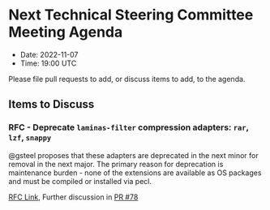 # Next Technical Steering Committee Meeting Agenda

- Date: 2022-11-07
- Time: 19:00 UTC

Please file pull requests to add, or discuss items to add, to the agenda.

## Items to Discuss

### RFC - Deprecate `laminas-filter` compression adapters: `rar`, `lzf`, `snappy`

@gsteel proposes that these adapters are deprecated in the next minor for removal in the next major. The primary reason for deprecation is maintenance burden - none of the extensions are available as OS packages and must be compiled or installed via pecl.

[RFC Link](https://github.com/laminas/laminas-filter/issues/79), Further discussion in [PR #78](https://github.com/laminas/laminas-filter/pull/78)
